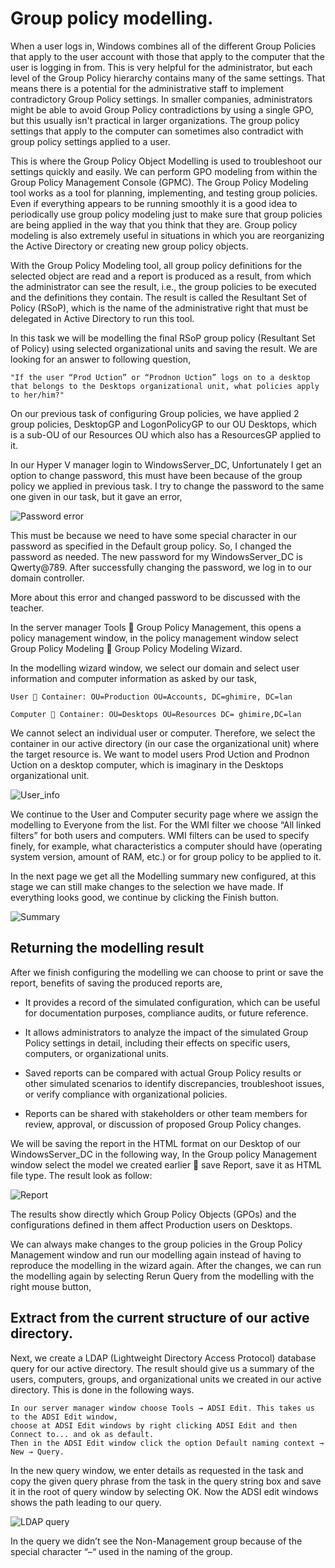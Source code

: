 # Group policy modelling.

When a user logs in, Windows combines all of the different Group Policies that apply to the user account with those that apply to the computer that the user is logging in from. This is very helpful for the administrator, but each level of the Group Policy hierarchy contains many of the same settings. That means there is a potential for the administrative staff to implement contradictory Group Policy settings. In smaller companies, administrators might be able to avoid Group Policy contradictions by using a single GPO, but this usually isn't practical in larger organizations. The group policy settings that apply to the computer can sometimes also contradict with group policy settings applied to a user.

This is where the Group Policy Object Modelling is used to troubleshoot our settings quickly and easily. We can perform GPO modeling from within the Group Policy Management Console (GPMC). The Group Policy Modeling tool works as a tool for planning, implementing, and testing group policies. Even if everything appears to be running smoothly it is a good idea to periodically use group policy modeling just to make sure that group policies are being applied in the way that you think that they are. Group policy modeling is also extremely useful in situations in which you are reorganizing the Active Directory or creating new group policy objects.

With the Group Policy Modeling tool, all group policy definitions for the selected object are read and a report is produced as a result, from which the administrator can see the result, i.e., the group policies to be executed and the definitions they contain. The result is called the Resultant Set of Policy (RSoP), which is the name of the administrative right that must be delegated in Active Directory to run this tool.

In this task we will be modelling the final RSoP group policy (Resultant Set of Policy) using selected organizational units and saving the result. We are looking for an answer to following question,

    "If the user “Prod Uction” or “Prodnon Uction” logs on to a desktop that belongs to the Desktops organizational unit, what policies apply to her/him?"
    
On our previous task of configuring Group policies, we have applied 2 group policies, DesktopGP and LogonPolicyGP to our OU Desktops, which is a sub-OU of our Resources OU which also has a ResourcesGP applied to it.

In our Hyper V manager login to WindowsServer_DC, Unfortunately I get an option to change password, this must have been because of the group policy we applied in previous task. I try to change the password to the same one given in our task, but it gave an error,
 
![Password error](https://github.com/user-attachments/assets/08711cca-3f1e-47e3-a112-38275f583722)

This must be because we need to have some special character in our password as specified in the Default group policy. So, I changed the password as needed. The new password for my WindowsServer_DC is Qwerty@789. After successfully changing the password, we log in to our domain controller. 

More about this error and changed password to be discussed with the teacher.

In the server manager Tools  Group Policy Management, this opens a policy management window, in the policy management window select Group Policy Modeling  Group Policy Modeling Wizard. 

In the modelling wizard window, we select our domain and select user information and computer information as asked by our task,

    User  Container: OU=Production OU=Accounts, DC=ghimire, DC=lan
    
    Computer  Container: OU=Desktops OU=Resources DC= ghimire,DC=lan

We cannot select an individual user or computer. Therefore, we select the container in our active directory (in our case the organizational unit) where the target resource is. We want to model users Prod Uction and Prodnon Uction on a desktop computer, which is imaginary in the Desktops organizational unit.
 
![User_info](https://github.com/user-attachments/assets/efde85a9-f41a-4bff-87a6-66207700d2f8)

We continue to the User and Computer security page where we assign the modelling to Everyone from the list. For the WMI filter we choose “All linked filters” for both users and computers. WMI filters can be used to specify finely, for example, what characteristics a computer should have (operating system version, amount of RAM, etc.) or for group policy to be applied to it.

In the next page we get all the Modelling summary new configured, at this stage we can still make changes to the selection we have made. If everything looks good, we continue by clicking the Finish button.
 

![Summary](https://github.com/user-attachments/assets/36639842-66db-4e93-8f3d-44df15916a9d)

## Returning the modelling result
After we finish configuring the modelling we can choose to print or save the report, benefits of saving the produced reports are,

* 	It provides a record of the simulated configuration, which can be useful for documentation purposes, compliance audits, or future reference.

*	It allows administrators to analyze the impact of the simulated Group Policy settings in detail, including their effects on specific users, computers, or organizational units.

*	Saved reports can be compared with actual Group Policy results or other simulated scenarios to identify discrepancies, troubleshoot issues, or verify compliance with organizational policies.

*  	Reports can be shared with stakeholders or other team members for review, approval, or discussion of proposed Group Policy changes.

We will be saving the report in the HTML format on our Desktop of our WindowsServer_DC in the following way,
In the Group policy Management window select the model we created earlier  save Report, save it as HTML file type. The result look as follow:
 
 ![Report](https://github.com/user-attachments/assets/db4c6859-d96a-4ee7-aec2-18d0e83eed38)

The results show directly which Group Policy Objects (GPOs) and the configurations defined in them affect Production users on Desktops.

We can always make changes to the group policies in the Group Policy Management window and run our modelling again instead of having to reproduce the modelling in the wizard again. After the changes, we can run the modelling again by selecting Rerun Query from the modelling with the right mouse button,

## Extract from the current structure of our active directory.

Next, we create a LDAP (Lightweight Directory Access Protocol) database query for our active directory. The result should give us a summary of the users, computers, groups, and organizational units we created in our active directory. This is done in the following ways. 

    In our server manager window choose Tools → ADSI Edit. This takes us to the ADSI Edit window, 
    choose at ADSI Edit windows by right clicking ADSI Edit and then Connect to... and ok as default. 
    Then in the ADSI Edit window click the option Default naming context → New → Query.

In the new query window, we enter details as requested in the task and copy the given query phrase from the task in the query string box and save it in the root of query window by selecting OK. Now the ADSI edit windows shows the path leading to our query.
 
![LDAP query](https://github.com/user-attachments/assets/8aae7ceb-80a0-4dc3-8913-30a394872766)

In the query we didn’t see the Non-Management group because of the special character “–“ used in the naming of the group.

